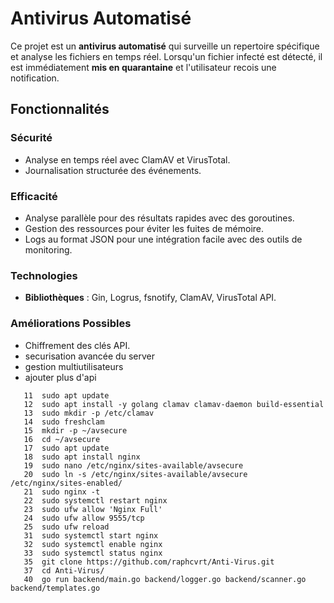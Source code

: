 # Antivirus Automatisé

Ce projet est un **antivirus automatisé** qui surveille un repertoire spécifique et analyse les fichiers en temps réel. Lorsqu'un fichier infecté est détecté, il est immédiatement **mis en quarantaine** et l'utilisateur recois une notification.

## Fonctionnalités

### Sécurité

- Analyse en temps réel avec ClamAV et VirusTotal.
- Journalisation structurée des événements.

### Efficacité

- Analyse parallèle pour des résultats rapides avec des goroutines.
- Gestion des ressources pour éviter les fuites de mémoire.
- Logs au format JSON pour une intégration facile avec des outils de monitoring.

### Technologies

- **Bibliothèques** : Gin, Logrus, fsnotify, ClamAV, VirusTotal API.

### Améliorations Possibles

- Chiffrement des clés API.
- securisation avancée du server
- gestion multiutilisateurs
- ajouter plus d'api

```
   11  sudo apt update
   12  sudo apt install -y golang clamav clamav-daemon build-essential
   13  sudo mkdir -p /etc/clamav
   14  sudo freshclam
   15  mkdir -p ~/avsecure
   16  cd ~/avsecure
   17  sudo apt update
   18  sudo apt install nginx
   19  sudo nano /etc/nginx/sites-available/avsecure
   20  sudo ln -s /etc/nginx/sites-available/avsecure /etc/nginx/sites-enabled/
   21  sudo nginx -t
   22  sudo systemctl restart nginx
   23  sudo ufw allow 'Nginx Full'
   24  sudo ufw allow 9555/tcp
   25  sudo ufw reload
   31  sudo systemctl start nginx
   32  sudo systemctl enable nginx
   33  sudo systemctl status nginx
   35  git clone https://github.com/raphcvrt/Anti-Virus.git
   37  cd Anti-Virus/
   40  go run backend/main.go backend/logger.go backend/scanner.go backend/templates.go 
```